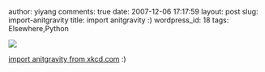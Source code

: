 author: yiyang
comments: true
date: 2007-12-06 17:17:59
layout: post
slug: import-anitgravity
title: import anitgravity :)
wordpress_id: 18
tags: Elsewhere,Python

![](http://imgs.xkcd.com/comics/python.png)

[import anitgravity from xkcd.com](http://xkcd.com/353/) :)

